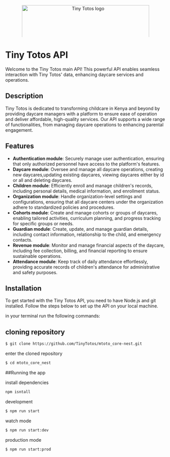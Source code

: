 <p align="center">
  <a href="https://www.tinytotos.com/" target="blank">
    <img src="https://www.drkfoundation.org/wp-content/uploads/2018/08/Tiny-Totos-new-logo.jpg" width="400" style="max-height: 100px;" alt="Tiny Totos logo" />
  </a>
</p>

# Tiny Totos API

Welcome to the Tiny Totos main API! This powerful API enables seamless interaction with Tiny Totos' data, enhancing daycare services and operations.

## Description

Tiny Totos is dedicated to transforming childcare in Kenya and beyond by providing daycare managers with a platform to ensure ease of operation and deliver affordable, high-quality services. Our API supports a wide range of functionalities, from managing daycare operations to enhancing parental engagement.

## Features

- **Authentication module**: Securely manage user authentication, ensuring that only authorized personnel have access to the platform's features.
- **Daycare module**: Oversee and manage all daycare operations, creating new daycares,updating existing daycares, viewing daycares either by id or all and deleting daycares.
- **Children module**: Efficiently enroll and manage children's records, including personal details, medical information, and enrollment status.
- **Organization module**: Handle organization-level settings and configurations, ensuring that all daycare centers under the organization adhere to standardized policies and procedures.
- **Cohorts module**: Create and manage cohorts or groups of daycares, enabling tailored activities, curriculum planning, and progress tracking for specific groups or needs.
- **Guardian module**: Create, update, and manage guardian details, including contact information, relationship to the child, and emergency contacts.
- **Revenue module**: Monitor and manage financial aspects of the daycare, including fee collection, billing, and financial reporting to ensure sustainable operations.
- **Attendance module**: Keep track of daily attendance effortlessly, providing accurate records of children's attendance for administrative and safety purposes.
  
## Installation

To get started with the Tiny Totos API, you need to have Node.js and git installed. Follow the steps below to set up the API on your local machine.

in your terminal run the following commands:
## cloning repository
```bash
$ git clone https://github.com/TinyTotos/mtoto_core-nest.git
```

enter the cloned repository
```bash
$ cd mtoto_core_nest
```

##Running the app

install dependencies
```bash
npm isntall
```
 development
 ```bash
$ npm run start
```
watch mode
```bash
$ npm run start:dev
```

production mode
```bash
$ npm run start:prod
```


